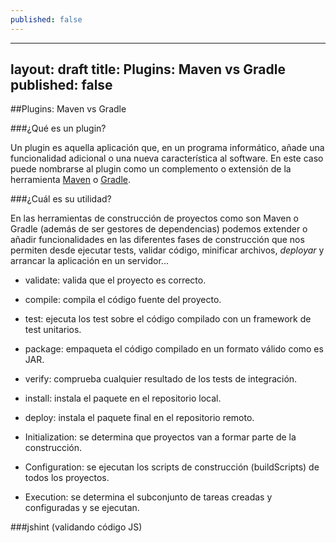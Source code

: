 ```yaml
---
published: false
---
```

---
layout: draft
title: Plugins: Maven vs Gradle
published: false
---

##Plugins: Maven vs Gradle

###¿Qué es un plugin?

Un plugin es aquella aplicación que, en un programa informático, añade una funcionalidad adicional o una nueva característica al software. En este caso puede nombrarse al plugin como un complemento o extensión de la herramienta [Maven](https://maven.apache.org/) o [Gradle](https://gradle.org/).

###¿Cuál es su utilidad?

En las herramientas de construcción de proyectos como son Maven o Gradle (además de ser gestores de dependencias) podemos extender o añadir funcionalidades en las diferentes fases de construcción que nos permiten desde ejecutar tests, validar código, minificar archivos, _deployar_ y arrancar la aplicación en un servidor...

- validate: valida que el proyecto es correcto.
- compile: compila el código fuente del proyecto.
- test: ejecuta los test sobre el código compilado con un framework de test unitarios.
- package: empaqueta el código compilado en un formato válido como es JAR.
- verify: comprueba cualquier resultado de los tests de integración.
- install: instala el paquete en el repositorio local.
- deploy: instala el paquete final en el repositorio remoto.


- Initialization: se determina que proyectos van a formar parte de la construcción.
- Configuration: se ejecutan los scripts de construcción (buildScripts) de todos los proyectos.
- Execution: se determina el subconjunto de tareas creadas y configuradas y se ejecutan.

###jshint (validando código JS)